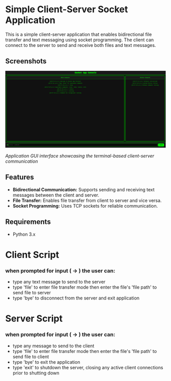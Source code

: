 # Simple Client-Server Socket Application

This is a simple client-server application that enables bidirectional file transfer and text messaging using socket programming. The client can connect to the server to send and receive both files and text messages.

## Screenshots

![GUI Application Screenshot](Interface/public/gui)

*Application GUI interface showcasing the terminal-based client-server communication*

## Features

- **Bidirectional Communication:** Supports sending and receiving text messages between the client and server.
- **File Transfer:** Enables file transfer from client to server and vice versa.
- **Socket Programming:** Uses TCP sockets for reliable communication.

## Requirements

- Python 3.x

# Client Script

### when prompted for input ( -> ) the user can:
* type any text message to send to the server
* type 'file' to enter file transfer mode
    then enter the file's 'file path' to send file to server
* type 'bye' to disconnect from the server and exit application


# Server Script

### when prompted for input ( -> ) the user can:

* type any message to send to the client
* type 'file' to enter file transfer mode then enter the file's 'file path' to send file to client
* type 'bye' to exit the application
* type 'exit' to shutdown the server,
closing any active client connections prior to shutting down
